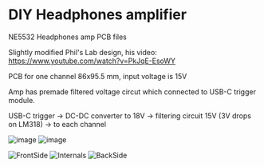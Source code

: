 # DIY Headphones amplifier
NE5532 Headphones amp PCB files

Slightly modified Phil's Lab design, his video: https://www.youtube.com/watch?v=PkJqE-EsoWY

PCB for one channel 86x95.5 mm, input voltage is 15V 

Amp has premade filtered voltage circut which connected to USB-C trigger module.

USB-C trigger -> DC-DC converter to 18V -> filtering circuit 15V (3V drops on LM318) -> to each channel
 
![image](https://github.com/DeadGrin/amp_ne5532/assets/86728543/4d7527f3-a345-4686-a988-bea298383925)
![image](https://github.com/DeadGrin/amp_ne5532/assets/86728543/e0335e1c-9962-4041-bf44-ca934331248d)

![FrontSide](https://github.com/DeadGrin/amp_ne5532/assets/86728543/482e92ea-7585-4daf-9ead-025814b6a436)
![Internals](https://github.com/DeadGrin/amp_ne5532/assets/86728543/9eab487e-e85a-4ff5-b2a8-3d987decd800)
![BackSide](https://github.com/DeadGrin/amp_ne5532/assets/86728543/3f05a07a-43a0-4583-94b1-f4aca7a1d4d0)
